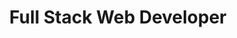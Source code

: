---
type: component
component: "sidebar"
name: "Chadwin Deysel"
title: "Full Stack Web Developer"
description: "Hi. I'm a fullstack developer passionate about technology and building things"
image: "/img/placeholder.png"
---